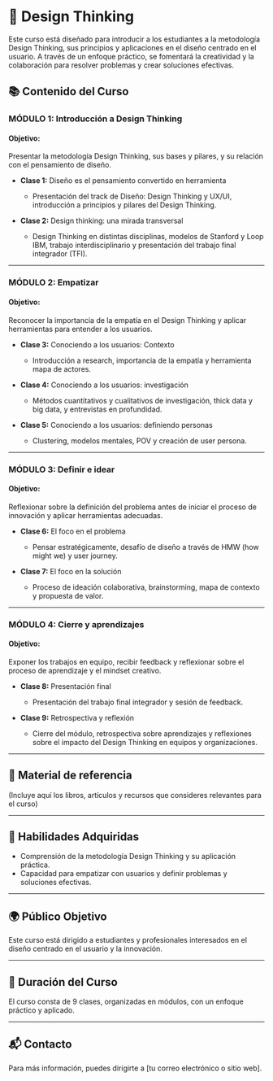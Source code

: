 # 🚀 Design Thinking

Este curso está diseñado para introducir a los estudiantes a la metodología Design Thinking, sus principios y aplicaciones en el diseño centrado en el usuario. A través de un enfoque práctico, se fomentará la creatividad y la colaboración para resolver problemas y crear soluciones efectivas.

## 📚 Contenido del Curso

### **MÓDULO 1: Introducción a Design Thinking**
#### Objetivo:
Presentar la metodología Design Thinking, sus bases y pilares, y su relación con el pensamiento de diseño.

- **Clase 1:** Diseño es el pensamiento convertido en herramienta
  - Presentación del track de Diseño: Design Thinking y UX/UI, introducción a principios y pilares del Design Thinking.

- **Clase 2:** Design thinking: una mirada transversal
  - Design Thinking en distintas disciplinas, modelos de Stanford y Loop IBM, trabajo interdisciplinario y presentación del trabajo final integrador (TFI).

---

### **MÓDULO 2: Empatizar**
#### Objetivo:
Reconocer la importancia de la empatía en el Design Thinking y aplicar herramientas para entender a los usuarios.

- **Clase 3:** Conociendo a los usuarios: Contexto
  - Introducción a research, importancia de la empatía y herramienta mapa de actores.

- **Clase 4:** Conociendo a los usuarios: investigación
  - Métodos cuantitativos y cualitativos de investigación, thick data y big data, y entrevistas en profundidad.

- **Clase 5:** Conociendo a los usuarios: definiendo personas
  - Clustering, modelos mentales, POV y creación de user persona.

---

### **MÓDULO 3: Definir e idear**
#### Objetivo:
Reflexionar sobre la definición del problema antes de iniciar el proceso de innovación y aplicar herramientas adecuadas.

- **Clase 6:** El foco en el problema
  - Pensar estratégicamente, desafío de diseño a través de HMW (how might we) y user journey.

- **Clase 7:** El foco en la solución
  - Proceso de ideación colaborativa, brainstorming, mapa de contexto y propuesta de valor.

---

### **MÓDULO 4: Cierre y aprendizajes**
#### Objetivo:
Exponer los trabajos en equipo, recibir feedback y reflexionar sobre el proceso de aprendizaje y el mindset creativo.

- **Clase 8:** Presentación final
  - Presentación del trabajo final integrador y sesión de feedback.

- **Clase 9:** Retrospectiva y reflexión
  - Cierre del módulo, retrospectiva sobre aprendizajes y reflexiones sobre el impacto del Design Thinking en equipos y organizaciones.

---

## 📖 Material de referencia
(Incluye aquí los libros, artículos y recursos que consideres relevantes para el curso)

---

## 🔑 Habilidades Adquiridas
- Comprensión de la metodología Design Thinking y su aplicación práctica.
- Capacidad para empatizar con usuarios y definir problemas y soluciones efectivas.

---

## 🌍 Público Objetivo
Este curso está dirigido a estudiantes y profesionales interesados en el diseño centrado en el usuario y la innovación.

---

## 📅 Duración del Curso
El curso consta de 9 clases, organizadas en módulos, con un enfoque práctico y aplicado.

---

## 📬 Contacto
Para más información, puedes dirigirte a [tu correo electrónico o sitio web].
